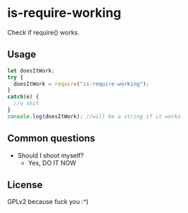 # is-require-working
Check if require() works.

## Usage

```js
let doesItWork;
try {
  doesItWork = require("is-require-working");
}
catch(e) {
  //o shit
}
console.log(doesItWork); //will be a string if it works
```

## Common questions
- Should I shoot myself?
  - Yes, DO IT NOW
  
## License
GPLv2 because fuck you :^)
